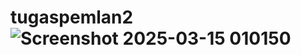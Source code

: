 # tugaspemlan2![Screenshot 2025-03-15 010150](https://github.com/user-attachments/assets/4b5bb08b-60b1-4d7c-9c1b-1e7a0fa9c57e)
